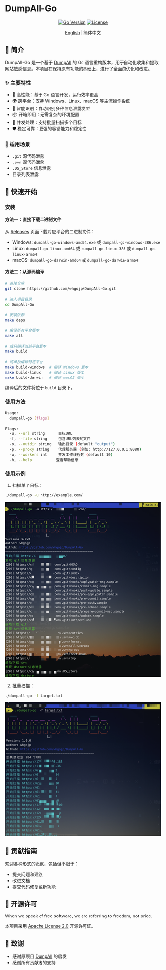 # DumpAll-Go

<div align="center">



[![Go Version](https://img.shields.io/github/go-mod/go-version/whgojp/DumpAll-Go)](https://github.com/whgojp/DumpAll-Go)
[![License](https://img.shields.io/badge/License-Apache%202.0-blue.svg)](LICENSE)

[English](README_EN.md) | 简体中文

</div>

## 📖 简介

DumpAll-Go 是一个基于 [DumpAll](https://github.com/0x727/DumpAll) 的 Go 语言重构版本，用于自动化收集和提取网站敏感信息。本项目在保持原有功能的基础上，进行了全面的优化和改进。

### ✨ 主要特性

- 🚀 高性能：基于 Go 语言开发，运行效率更高
- 🌍 跨平台：支持 Windows、Linux、macOS 等主流操作系统
- 🎯 智能识别：自动识别多种信息泄露类型
- 📦 开箱即用：无需复杂的环境配置
- 🔄 并发处理：支持批量扫描多个目标
- 🛡️ 稳定可靠：更强的容错能力和稳定性

### 🎯 适用场景

- `.git` 源代码泄露
- `.svn` 源代码泄露
- `.DS_Store` 信息泄露
- 目录列表泄露

## 🚀 快速开始

### 安装

#### 方法一：直接下载二进制文件

从 [Releases](https://github.com/whgojp/DumpAll-Go/releases) 页面下载对应平台的二进制文件：

- Windows: `dumpall-go-windows-amd64.exe` 或 `dumpall-go-windows-386.exe`
- Linux: `dumpall-go-linux-amd64` 或 `dumpall-go-linux-386` 或 `dumpall-go-linux-arm64`
- macOS: `dumpall-go-darwin-amd64` 或 `dumpall-go-darwin-arm64`

#### 方法二：从源码编译

```bash
# 克隆仓库
git clone https://github.com/whgojp/DumpAll-Go.git

# 进入项目目录
cd DumpAll-Go

# 安装依赖
make deps

# 编译所有平台版本
make all

# 或只编译当前平台版本
make build

# 或单独编译特定平台
make build-windows  # 编译 Windows 版本
make build-linux    # 编译 Linux 版本
make build-darwin   # 编译 macOS 版本
```

编译后的文件将位于 `build` 目录下。

### 使用方法

```bash
Usage:
  dumpall-go [flags]

Flags:
  -u, --url string      目标URL
  -f, --file string     包含URL列表的文件
  -o, --outdir string   输出目录 (default "output")
  -p, --proxy string    代理服务器 (例如: http://127.0.0.1:8080)
  -w, --workers int     并发工作线程数 (default 10)
  -h, --help           查看帮助信息
```

### 使用示例

1. 扫描单个目标：
```bash
./dumpall-go -u http://example.com/
```

![单个目标扫描](./pic/url.png)

2. 批量扫描：
```bash
./dumpall-go -f target.txt
```

![批量扫描](./pic/file.png)

## 🤝 贡献指南

欢迎各种形式的贡献，包括但不限于：

- 提交问题和建议
- 改进文档
- 提交代码修复或新功能

## 📄 开源许可

When we speak of free software, we are referring to freedom, not price.

本项目采用 [Apache License 2.0](LICENSE) 开源许可证。

## 🙏 致谢

- 感谢原项目 [DumpAll](https://github.com/0x727/DumpAll) 的启发
- 感谢所有贡献者的支持
